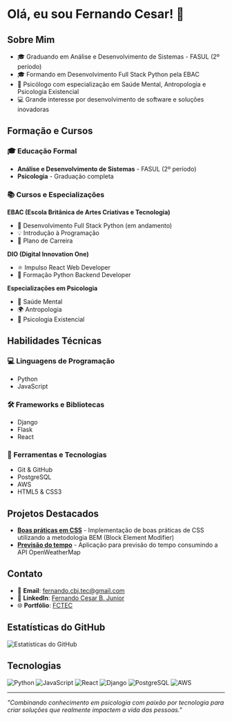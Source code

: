 # Olá, eu sou Fernando Cesar! 👋

## Sobre Mim
- 🎓 Graduando em Análise e Desenvolvimento de Sistemas - FASUL (2º período)
- 🎓 Formando em Desenvolvimento Full Stack Python pela EBAC
- 🧠 Psicólogo com especialização em Saúde Mental, Antropologia e Psicologia Existencial
- 💻 Grande interesse por desenvolvimento de software e soluções inovadoras

## Formação e Cursos
### 🎓 Educação Formal
- **Análise e Desenvolvimento de Sistemas** - FASUL (2º período)
- **Psicologia** - Graduação completa

### 📚 Cursos e Especializações
**EBAC (Escola Britânica de Artes Criativas e Tecnologia)**
- 🐍 Desenvolvimento Full Stack Python (em andamento)
- 💡 Introdução à Programação
- 🎯 Plano de Carreira

**DIO (Digital Innovation One)**
- ⚛️ Impulso React Web Developer
- 🐍 Formação Python Backend Developer

**Especializações em Psicologia**
- 🧠 Saúde Mental
- 🌍 Antropologia
- 💭 Psicologia Existencial

## Habilidades Técnicas
### 💻 Linguagens de Programação
- Python
- JavaScript

### 🛠️ Frameworks e Bibliotecas
- Django
- Flask
- React

### 🔧 Ferramentas e Tecnologias
- Git & GitHub
- PostgreSQL
- AWS
- HTML5 & CSS3

## Projetos Destacados
- **[Boas práticas em CSS](https://github.com/Fernando-Psy/BEM.git)** - Implementação de boas práticas de CSS utilizando a metodologia BEM (Block Element Modifier)
- **[Previsão do tempo](https://github.com/Fernando-Psy/previsao_do_tempo.git)** - Aplicação para previsão do tempo consumindo a API OpenWeatherMap

## Contato
- 📧 **Email**: fernando.cbj.tec@gmail.com
- 🔗 **LinkedIn**: [Fernando Cesar B. Junior](https://br.linkedin.com/in/fernando-cesar-botelho-junior)
- 🌐 **Portfólio**: [FCTEC](https://fctec.dev.com)

## Estatísticas do GitHub
![Estatísticas do GitHub](https://github-readme-stats.vercel.app/api?username=Fernando-Psy&show_icons=true&theme=radical)

## Tecnologias
![Python](https://img.shields.io/badge/Python-3776AB?style=for-the-badge&logo=python&logoColor=white)
![JavaScript](https://img.shields.io/badge/JavaScript-F7DF1E?style=for-the-badge&logo=javascript&logoColor=black)
![React](https://img.shields.io/badge/React-20232A?style=for-the-badge&logo=react&logoColor=61DAFB)
![Django](https://img.shields.io/badge/Django-092E20?style=for-the-badge&logo=django&logoColor=white)
![PostgreSQL](https://img.shields.io/badge/PostgreSQL-316192?style=for-the-badge&logo=postgresql&logoColor=white)
![AWS](https://img.shields.io/badge/Amazon_AWS-232F3E?style=for-the-badge&logo=amazon-aws&logoColor=white)

---
*"Combinando conhecimento em psicologia com paixão por tecnologia para criar soluções que realmente impactem a vida das pessoas."*

<!---
Fernando-cbj-Tec/Fernando-cbj-Tec is a ✨ special ✨ repository because its README.md (this file) appears on your GitHub profile.
You can click the Preview link to take a look at your changes.
--->
